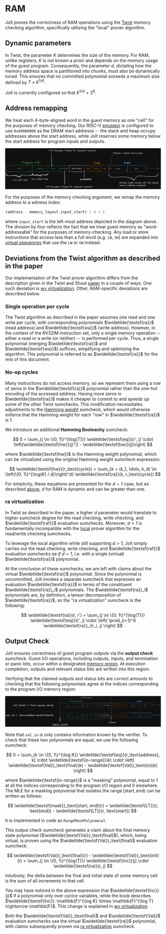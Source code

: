 # RAM

Jolt proves the correctness of RAM operations using the [Twist](../twist-shout.md) memory checking algorithm, specifically utilizing the "local" prover algorithm.

## Dynamic parameters

In Twist, the parameter $K$ determines the size of the memory. For RAM, unlike registers, $K$ is not known a priori and depends on the memory usage of the guest program.
Consequently, the parameter $d$, dictating how the memory address space is partitioned into chunks, must also be dynamically tuned.
This ensures that no committed polynomial exceeds a maximum size defined by $T \times K^{1/d}$.

Jolt is currently configured so that $K^{1/d} = 2^8$.

## Address remapping

We treat each 4-byte-aligned word in the guest memory as one "cell" for the purposes of memory checking.
Our RISC-V [emulator](./emulation.md) is configured to use `0x80000000` as the DRAM start addresss -- the stack and heap occupy addresses above the start address, while Jolt reserves some memory below the start address for program inputs and outputs.

![memory layout](../../imgs/memory_layout.png)

For the purposes of the memory checking argument, we remap the memory address to a witness index:

```rust
(address - memory_layout.input_start) / 4 + 1
```

where `input_start` is the left-most address depicted in the diagram above.
The division by four reflects the fact that we treat guest memory as "word-addressable" for the purposes of memory-checking.
Any load or store instructions that access less than a full word (e.g. `LB`, `SH`) are expanded into [virtual sequences](./emulation.md#virtual-instructions-and-sequences) that use the `LW` or `SW` instead.

## Deviations from the Twist algorithm as described in the paper

Our implementation of the Twist prover algorithm differs from the description given in the Twist and Shout [paper](https://eprint.iacr.org/2025/105) in a couple of ways. One such deviation is [wv virtualization](../twist-shout.md#wv-virtualization). Other, RAM-specific deviations are described below.

### Single operation per cycle

The Twist algorithm as described in the paper assumes one read and one write per cycle, with corresponding polynomials $\widetilde{\textsf{ra}}$ (read address) and $\widetilde{\textsf{wa}}$ (write address).
However, in the context of the RV32IM instruction set, only a single memory operation -- either a read or a write (or neither) -- is performed per cycle.
Thus, a single polynomial (merging $\widetilde{\textsf{ra}}$ and $\widetilde{\textsf{wa}}$) suffices, simplifying and optimizing the algorithm.
This polynomial is referred to as $\widetilde{\textsf{ra}}$ for the rest of this document.

### No-op cycles

Many instructions do not access memory, so we represent them using a row of zeros in the $\widetilde{\textsf{ra}}$ polynomial rather than the one-hot encoding of the accessed address.
Having more zeros in $\widetilde{\textsf{ra}}$ makes it cheaper to commit to and speeds up some of the other Twist sumchecks.
This modification necessitates adjustments to the [Hamming weight](../twist-shout.md#one-hot-polynomials) sumcheck, which would otherwise enforce that the Hamming weight for each "row" in $\widetilde{\textsf{ra}}$ is 1.

We introduce an additional **Hamming Booleanity** sumcheck:

$$
0 = \sum_{j \in \{0, 1\}^{\log(T)}} \widetilde{\textsf{eq}}(r', j) \cdot \left(\widetilde{\textsf{hw}}(j)^2 - \widetilde{\textsf{hw}}(j)\right)
$$

where $\widetilde{\textsf{hw}}$ is the Hamming weight polynomial, which can be virtualized using the original Hamming weight sumcheck expression:

$$
\widetilde{\textsf{hw}}(r_\text{cycle}) = \sum_{k = (k_1, \dots, k_d) \in \left(\{0, 1\}^{\log(K) / d}\right)^d} \widetilde{\textsf{ra}}(k, r_\text{cycle})
$$

For simplicity, these equations are presented for the $d=1$ case, but as described [above](#dynamic-parameters), $d$ for RAM is dynamic and can be greater than one.

### ra virtualization

In Twist as described in the paper, a higher $d$ parameter would translate to higher sumcheck degree for the read checking, write checking, and $\widetilde{\textsf{raf}}$ evaluation sumchecks.
Moreover, $d > 1$ is fundamentally incompatible with the [local](../twist-shout.md#local-vs-alternative-algorithm) prover algorithm for the read/write checking sumchecks.

To leverage the local algorithm while still supporting $d > 1$, Jolt simply carries out the read checking, write checking, and $\widetilde{\textsf{raf}}$ evaluation sumchecks *as if* $d = 1$, i.e. with a single (virtual) $\widetilde{\textsf{ra}}$ polynomial.

At the conclusion of these sumchecks, we are left with claims about the virtual $\widetilde{\textsf{ra}}$ polynomial.
Since the polynomial is uncommitted, Jolt invokes a separate sumcheck that expresses an evaluation $\widetilde{\textsf{ra}}$ in terms of the constituent $\widetilde{\textsf{ra}}_i$ polynomials.
The $\widetilde{\textsf{ra}}_i$ polynomials are, by definition, a tensor decomposition of $\widetilde{\textsf{ra}}$, so the "ra virtualization" sumcheck is the following:

$$
\widetilde{\textsf{ra}}(r, r') = \sum_{j \in \{0, 1\}^{\log(T)}} \widetilde{\textsf{eq}}(r', j) \cdot \left( \prod_{i=1}^d \widetilde{\textsf{ra}}_i(r_i, j) \right)
$$


## Output Check

Jolt ensures correctness of guest program outputs via the **output check** sumcheck.
Guest I/O operations, including outputs, inputs, and termination or panic bits, occur within a designated [memory region](#address-remapping).
At execution completion, outputs and relevant status bits are written into this region.

Verifying that the claimed outputs and status bits are correct amounts to checking that the following polynomials agree at the indices corresponding to the program I/O memory region:

![final memory](../../imgs/final_memory_state.png)

Note that `val_io` is only contains information known by the verifier.
To check that these two polynomials are equal, we use the following sumcheck:

$$
0 = \sum_{k \in \{0, 1\}^{\log K}} \widetilde{\textsf{eq}}(r_\text{address}, k) \cdot \widetilde{\textsf{io-range}}(k) \cdot \left( \widetilde{\textsf{Val}}_\text{final}(k) - \widetilde{\textsf{Val}}_\text{io}(k) \right)
$$

where $\widetilde{\textsf{io-range}}$ is a "masking" polynomial, equal to 1 at all the indices corresponding to the program I/O region and 0 elsewhere.
The MLE for a masking polynomial that isolates the range $[\text{start}, \text{end})$ can be written as follows:

$$
\widetilde{\textsf{mask}}_\text{start, end}(r) = \widetilde{\textsf{LT}}(r, \text{end}) - \widetilde{\textsf{LT}}(r, \text{start})
$$

It is implemented in code as `RangeMaskPolynomial`.

This output check sumcheck generates a claim about the final memory state polynomial ($\widetilde{\textsf{Val}}_\text{final}$), which, being virtual, is proven using the $\widetilde{\textsf{Val}}_\text{final}$ evaluation sumcheck:

$$
\widetilde{\textsf{Val}}_\text{final}(r) - \widetilde{\textsf{Val}}_\text{init}(r) = \sum_{j \in \{0, 1\}^{\log(T)}} \widetilde{\textsf{Inc}}(j) \cdot \widetilde{\textsf{ra}}(r, j)
$$

Intuitively, the delta between the final and initial state of some memory cell is the sum of all increments to that cell.

You may have noticed in the above expression that $\widetilde{\textsf{Inc}}(j)$ if a polynomial only over cyclce variables, while the book describes $\widetilde{\textsf{Inc}}: \mathbb{F}^{\log K} \times \mathbb{F}^{\log T} \rightarrow \mathbb{F}$.
This change is explained in [wv virtualization](../twist-shout.md#wv-virtualization).

Both the $\widetilde{\textsf{Val}}_\text{final}$ and $\widetilde{\textsf{Val}}$ evaluation sumchecks use the virtual $\widetilde{\textsf{ra}}$ polynomial, with claims subsequently proven via [ra virtualization](#ra-virtualization) sumcheck.
